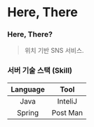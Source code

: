 # Here, There

### Here, There?
> 위치 기반 SNS 서비스.

### 서버 기술 스택 (Skill)
| Language  |      Tool      |
|:--------:|:---------------:|
|  Java  | InteliJ |
|  Spring  | Post Man |
